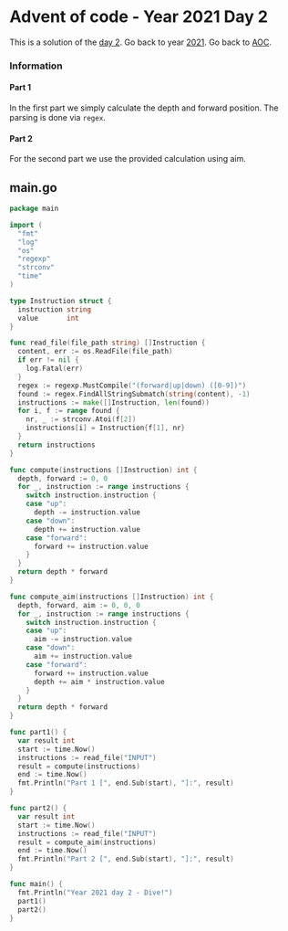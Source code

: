 # Advent of code - Year 2021 Day 2

This is a solution of the [day 2](https://adventofcode.com/2021/day/2). Go back to year [2021](2021.md). Go back to [AOC](../adventofcode.md).

### Information

#### Part 1

In the first part we simply calculate the depth and forward position. The parsing is done via `regex`.

#### Part 2

For the second part we use the provided calculation using aim.


## main.go

```go
package main

import (
  "fmt"
  "log"
  "os"
  "regexp"
  "strconv"
  "time"
)

type Instruction struct {
  instruction string
  value       int
}

func read_file(file_path string) []Instruction {
  content, err := os.ReadFile(file_path)
  if err != nil {
    log.Fatal(err)
  }
  regex := regexp.MustCompile("(forward|up|down) ([0-9])")
  found := regex.FindAllStringSubmatch(string(content), -1)
  instructions := make([]Instruction, len(found))
  for i, f := range found {
    nr, _ := strconv.Atoi(f[2])
    instructions[i] = Instruction{f[1], nr}
  }
  return instructions
}

func compute(instructions []Instruction) int {
  depth, forward := 0, 0
  for _, instruction := range instructions {
    switch instruction.instruction {
    case "up":
      depth -= instruction.value
    case "down":
      depth += instruction.value
    case "forward":
      forward += instruction.value
    }
  }
  return depth * forward
}

func compute_aim(instructions []Instruction) int {
  depth, forward, aim := 0, 0, 0
  for _, instruction := range instructions {
    switch instruction.instruction {
    case "up":
      aim -= instruction.value
    case "down":
      aim += instruction.value
    case "forward":
      forward += instruction.value
      depth += aim * instruction.value
    }
  }
  return depth * forward
}

func part1() {
  var result int
  start := time.Now()
  instructions := read_file("INPUT")
  result = compute(instructions)
  end := time.Now()
  fmt.Println("Part 1 [", end.Sub(start), "]:", result)
}

func part2() {
  var result int
  start := time.Now()
  instructions := read_file("INPUT")
  result = compute_aim(instructions)
  end := time.Now()
  fmt.Println("Part 2 [", end.Sub(start), "]:", result)
}

func main() {
  fmt.Println("Year 2021 day 2 - Dive!")
  part1()
  part2()
}
```

